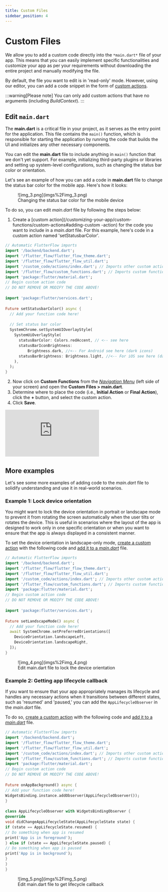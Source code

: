 ```yaml
---
title: Custom Files
sidebar_position: 4
---
```

# Custom Files

We allow you to add a custom code directly into the `*main.dart*` file of your app. This means that you can easily implement specific functionalities and customize your app as per your requirements without downloading the entire project and manually modifying the file.

By default, the file you want to edit is in 'read-only' mode. However, using our editor, you can add a code snippet in the form of [custom actions](/customizing-your-app/custom-functions/custom-actions).

:::warning[Please note]
You can only add custom actions that have no arguments (including *BuildContext*).
:::

## Edit `main.dart`

The **main.dart** is a critical file in your project, as it serves as the entry point for the 
application. This file contains the `main()` function, which is responsible for starting the application by running the code that builds the UI and initializes any other necessary components.

You can edit the **main.dart** file to include anything in `main()` function that we don't yet 
support. For example, initializing third-party plugins or libraries and setting up system-level configurations, such as changing the status bar color or orientation.

Let's see an example of how you can add a code in **main.dart** file to change the status bar 
color for the mobile app. Here's how it looks:

<figure>
    ![img_3.png](imgs%2Fimg_3.png)
  <figcaption class="centered-caption">Changing the status bar color for the mobile device</figcaption>
</figure>

To do so, you can edit *main.dart* file by following the steps below:

1. Create a [custom action](/customizing-your-app/custom-functions/custom-actions#adding-custom
-action) for the code you want to include in a *main.dart* file. For this example, here's code in a custom action named 'setStatusbarColor'.

```dart
// Automatic FlutterFlow imports
import '/backend/backend.dart';
import '/flutter_flow/flutter_flow_theme.dart';
import '/flutter_flow/flutter_flow_util.dart';
import '/custom_code/actions/index.dart'; // Imports other custom actions
import '/flutter_flow/custom_functions.dart'; // Imports custom functions
import 'package:flutter/material.dart';
// Begin custom action code
// DO NOT REMOVE OR MODIFY THE CODE ABOVE!

import 'package:flutter/services.dart';

Future setStatusbarColor() async {
  // Add your function code here!

  // Set status bar color
  SystemChrome.setSystemUIOverlayStyle(
    SystemUiOverlayStyle(
      statusBarColor: Colors.redAccent, // <-- see here
      statusBarIconBrightness:
          Brightness.dark, //<-- For Android see here (dark icons)
      statusBarBrightness: Brightness.light, //<-- For iOS see here (dark icons)
    ),
  );
}
```

2. Now click on **Custom Functions** from the [*Navigation Menu*](/getting-started/ui-builder/navigation-menu) (left side of your screen) and open the **Custom Files > main.dart**.
5. Determine where to place the code (i.e., **Initial Action** or **Final Action**), click the **+** button, and select the custom action.
8. Click **Save**.

<div class="video-container"><iframe src="https://www.loom.
com/embed/e8e12fad4fce42bba29080f83a1f4b74?sid=3f01f3b7-38f0-4f01-8bec-6442db66fe07" frameborder="0" allow="accelerometer; autoplay; clipboard-write; encrypted-media; gyroscope; picture-in-picture; web-share" referrerpolicy="strict-origin-when-cross-origin" allowfullscreen></iframe></div>


## More examples

Let's see some more examples of adding code to the *main.dart* file to solidify understanding and use it in real-world scenarios.

### Example 1: Lock device orientation

You might want to lock the device orientation in portrait or landscape mode to prevent it from rotating the screen automatically when the user tilts or rotates the device. This is useful in scenarios where the layout of the app is designed to work only in one specific orientation or when you want to ensure that the app is always displayed in a consistent manner.

To set the device orientation in landscape-only mode, [create a custom action](/customizing-your-app/custom-functions/custom-actions#adding-custom-action) with the following code and [add it to a *main.dart*](/customizing-your-app/custom-functions/custom-files#edit-main.dart) file.

```dart
// Automatic FlutterFlow imports
import '/backend/backend.dart';
import '/flutter_flow/flutter_flow_theme.dart';
import '/flutter_flow/flutter_flow_util.dart';
import '/custom_code/actions/index.dart'; // Imports other custom actions
import '/flutter_flow/custom_functions.dart'; // Imports custom functions
import 'package:flutter/material.dart';
// Begin custom action code
// DO NOT REMOVE OR MODIFY THE CODE ABOVE!

import 'package:flutter/services.dart';

Future setLandscapeMode() async {
  // Add your function code here!
  await SystemChrome.setPreferredOrientations([
    DeviceOrientation.landscapeLeft,
    DeviceOrientation.landscapeRight,
  ]);
}
```

<figure>
    ![img_4.png](imgs%2Fimg_4.png)
  <figcaption class="centered-caption">Edit main.dart file to lock the device orientation</figcaption>
</figure>


### Example 2: Getting app lifecycle callback

If you want to ensure that your app appropriately manages its lifecycle and handles any necessary actions when it transitions between different states, such as 'resumed' and 'paused,' you can add the `AppLifecycleObserver` in the *main.dart* file.

To do so, [create a custom action](/customizing-your-app/custom-functions/custom-actions#adding-custom-action) with the following code and [add it to a *main.dart*](/customizing-your-app/custom-functions/custom-files#edit-main.dart) file.


```dart
// Automatic FlutterFlow imports
import '/backend/backend.dart';
import '/flutter_flow/flutter_flow_theme.dart';
import '/flutter_flow/flutter_flow_util.dart';
import '/custom_code/actions/index.dart'; // Imports other custom actions
import '/flutter_flow/custom_functions.dart'; // Imports custom functions
import 'package:flutter/material.dart';
// Begin custom action code
// DO NOT REMOVE OR MODIFY THE CODE ABOVE!

Future onAppBackground() async {
// Add your function code here!
WidgetsBinding.instance.addObserver(AppLifecycleObserver());
}

class AppLifecycleObserver with WidgetsBindingObserver {
@override
void didChangeAppLifecycleState(AppLifecycleState state) {
if (state == AppLifecycleState.resumed) {
// Do something when app is resumed
print('App is in foreground');
} else if (state == AppLifecycleState.paused) {
// Do something when app is paused
print('App is in background');
}
}
}
```
<figure>
    ![img_5.png](imgs%2Fimg_5.png)
  <figcaption class="centered-caption">Edit main.dart file to get lifecycle callback</figcaption>
</figure>
